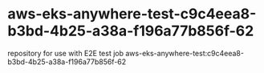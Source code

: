 # aws-eks-anywhere-test-c9c4eea8-b3bd-4b25-a38a-f196a77b856f-62
repository for use with E2E test job aws-eks-anywhere-test:c9c4eea8-b3bd-4b25-a38a-f196a77b856f-62
